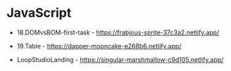 # JavaScript

+ 18.DOMvsBOM-first-task - https://frabjous-sprite-37c3a2.netlify.app/

+ 19.Table - https://dapper-mooncake-e268b6.netlify.app/

+ LoopStudioLanding - https://singular-marshmallow-c9d105.netlify.app/
